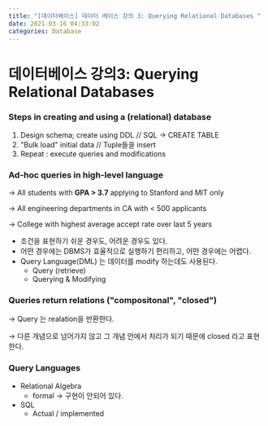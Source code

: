 ```yaml
---
title: "[데이터베이스] 데이터 베이스 강의 3: Querying Relational Databases "
date: 2021-03-16 04:33:02
categories: Database
---
```

# 데이터베이스 강의3: Querying Relational Databases

### Steps in creating and using a (relational) database

1. Design schema; create using DDL // SQL → CREATE TABLE
2. "Bulk load" initial data // Tuple들을 insert
3. Repeat : execute queries and modifications

### Ad-hoc queries in high-level language

→ All students with **GPA > 3.7** applying to Stanford and MIT only

→ All engineering departments in CA with < 500 applicants

→ College with highest average accept rate over last 5 years

- 조건을 표현하기 쉬운 경우도, 어려운 경우도 있다.
- 어떤 경우에는 DBMS가 효율적으로 실행하기 편리하고, 어떤 경우에는 어렵다.
- Query Language(DML) 는 데이터를 modify 하는데도 사용된다.
    - Query (retrieve)
    - Querying & Modifying

### Queries return relations ("compositonal", "closed")

→ Query 는 realation을 반환한다. 

→ 다른 개념으로 넘어가지 않고 그 개념 안에서 처리가 되기 때문에 closed 라고 표현한다. 

### Query Languages

- Relational Algebra
    - formal → 구현이 안되어 있다.
- SQL
    - Actual / implemented

